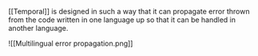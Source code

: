 [[Temporal]] is designed in such a way that it can propagate error thrown from the code written in one language up so that it can be handled in another language.

![[Multilingual error propagation.png]]
